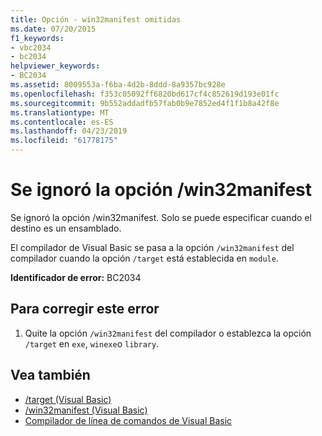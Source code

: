 ```yaml
---
title: Opción - win32manifest omitidas
ms.date: 07/20/2015
f1_keywords:
- vbc2034
- bc2034
helpviewer_keywords:
- BC2034
ms.assetid: 8009553a-f6ba-4d2b-8ddd-8a9357bc928e
ms.openlocfilehash: f353c05092ff6820bd617cf4c852619d193e01fc
ms.sourcegitcommit: 9b552addadfb57fab0b9e7852ed4f1f1b8a42f8e
ms.translationtype: MT
ms.contentlocale: es-ES
ms.lasthandoff: 04/23/2019
ms.locfileid: "61778175"
---
```

# <a name="option-win32manifest-ignored"></a>Se ignoró la opción /win32manifest
Se ignoró la opción /win32manifest. Solo se puede especificar cuando el destino es un ensamblado.  
  
 El compilador de Visual Basic se pasa a la opción `/win32manifest` del compilador cuando la opción `/target` está establecida en `module`.  
  
 **Identificador de error:** BC2034  
  
## <a name="to-correct-this-error"></a>Para corregir este error  
  
1. Quite la opción `/win32manifest` del compilador o establezca la opción `/target` en `exe`, `winexe`o `library`.  
  
## <a name="see-also"></a>Vea también

- [/target (Visual Basic)](../../visual-basic/reference/command-line-compiler/target.md)
- [/win32manifest (Visual Basic)](../../visual-basic/reference/command-line-compiler/win32manifest.md)
- [Compilador de línea de comandos de Visual Basic](../../visual-basic/reference/command-line-compiler/index.md)
